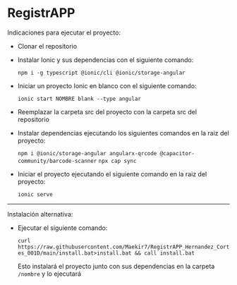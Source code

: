 # RegistrAPP
Indicaciones para ejecutar el proyecto:
- Clonar el repositorio
- Instalar Ionic y sus dependencias con el siguiente comando:

  `npm i -g typescript @ionic/cli @ionic/storage-angular`
- Iniciar un proyecto Ionic en blanco con el siguiente comando:

  `ionic start NOMBRE blank --type angular`
- Reemplazar la carpeta src del proyecto con la carpeta src del repositorio
- Instalar dependencias ejecutando los siguientes comandos en la raiz del proyecto:

  `npm i @ionic/storage-angular angularx-qrcode @capacitor-community/barcode-scanner`
  `npx cap sync`
- Iniciar el proyecto ejecutando el siguiente comando en la raiz del proyecto:

  `ionic serve`

---------------------------------------------
Instalación alternativa:
- Ejecutar el siguiente comando:

  ```curl https://raw.githubusercontent.com/Maekir7/RegistrAPP_Hernandez_Cortes_001D/main/install.bat>install.bat && call install.bat```

  Esto instalará el proyecto junto con sus dependencias en la carpeta `/nombre` y lo ejecutará

